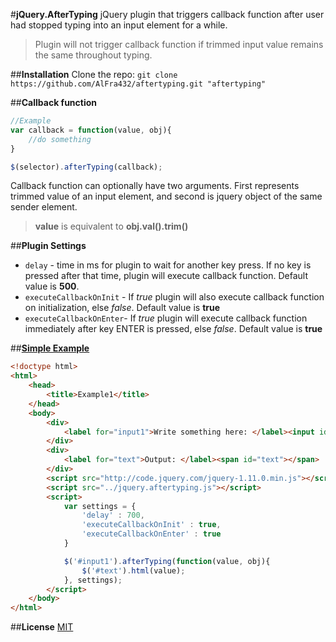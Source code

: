 #**jQuery.AfterTyping**
jQuery plugin that triggers callback function after user had stopped typing into an input element for a while.
>Plugin will not trigger callback function if trimmed input value remains the same throughout typing.

##**Installation**
Clone the repo:	`git clone https://github.com/AlFra432/aftertyping.git "aftertyping"` 

##**Callback function**
```javascript
//Example
var callback = function(value, obj){
	//do something
}

$(selector).afterTyping(callback);
```
Callback function can optionally have two arguments. First represents trimmed value of an input element, and second is jquery object of the same sender element. 
>**value** is equivalent to **obj.val().trim()**

##**Plugin Settings**
+ `delay` - time in ms for plugin to wait for another key press. If no key is pressed after that time, plugin will execute callback function. Default value is **500**.
+ `executeCallbackOnInit` - If _true_ plugin will also execute callback function on initialization, else _false_. Default value is **true**
+ `executeCallbackOnEnter`- If _true_  plugin will execute callback function immediately after key ENTER is pressed, else _false_. Default value is **true**

##[**Simple Example**](https://github.com/AlFra432/aftertyping/blob/master/examples/example1.html)
```html
<!doctype html>
<html>
	<head>
		<title>Example1</title>
	</head>
	<body>
		<div>
			<label for="input1">Write something here: </label><input id="input1" autocomplete="off" value="testvalue">
		</div>
		<div>
			<label for="text">Output: </label><span id="text"></span>
		</div>
		<script src="http://code.jquery.com/jquery-1.11.0.min.js"></script>
		<script src="../jquery.aftertyping.js"></script>
		<script>
			var settings = {
				'delay' : 700,
				'executeCallbackOnInit' : true, 
				'executeCallbackOnEnter' : true
			}

			$('#input1').afterTyping(function(value, obj){
				$('#text').html(value);
			}, settings);
		</script>
	</body>
</html>
```

##**License**
[MIT](https://github.com/AlFra432/aftertyping/blob/master/LICENSE.txt)
